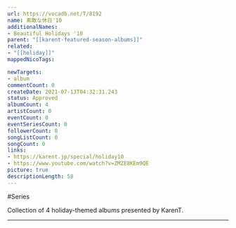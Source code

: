 ```yaml
---
url: https://vocadb.net/T/8192
name: 素敵な休日'10
additionalNames: 
- Beautiful Holidays '10
parent: "[[karent-featured-season-albums]]"
related:
- "[[holiday]]"
mappedNicoTags:

newTargets:
- album
commentCount: 0
createDate: 2021-07-13T04:32:31.243
status: Approved
albumCount: 4
artistCount: 0
eventCount: 0
eventSeriesCount: 0
followerCount: 0
songListCount: 0
songCount: 0
links: 
- https://karent.jp/special/holiday10
- https://www.youtube.com/watch?v=ZMZE8KEm9QE
picture: true
descriptionLength: 58
---
```


#Series

Collection of 4 holiday-themed albums presented by KarenT.

---

